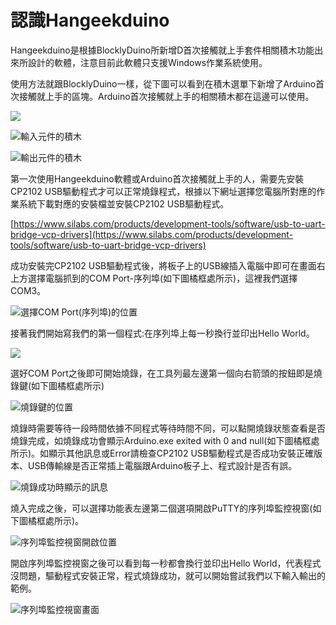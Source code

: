 # 認識Hangeekduino

Hangeekduino是根據BlocklyDuino所新增D首次接觸就上手套件相關積木功能出來所設計的軟體，注意目前此軟體只支援Windows作業系統使用。

使用方法就跟BlocklyDuino一樣，從下圖可以看到在積木選單下新增了Arduino首次接觸就上手的區塊。Arduino首次接觸就上手的相關積木都在這邊可以使用。

![](../../.gitbook/assets/arduino-shou-ci-jie-chu-jiu-shang-shou-.png)

![&#x8F38;&#x5165;&#x5143;&#x4EF6;&#x7684;&#x7A4D;&#x6728;](../../.gitbook/assets/hangeekduino_input.png)

![&#x8F38;&#x51FA;&#x5143;&#x4EF6;&#x7684;&#x7A4D;&#x6728;](../../.gitbook/assets/hangeekduino_output.png)

第一次使用Hangeekduino軟體或Arduino首次接觸就上手的人，需要先安裝CP2102 USB驅動程式才可以正常燒錄程式，根據以下網址選擇您電腦所對應的作業系統下載對應的安裝檔並安裝CP2102 USB驅動程式。

[https://www.silabs.com/products/development-tools/software/usb-to-uart-bridge-vcp-drivers](https://www.silabs.com/products/development-tools/software/usb-to-uart-bridge-vcp-drivers)



成功安裝完CP2102 USB驅動程式後，將板子上的USB線插入電腦中即可在畫面右上方選擇電腦抓到的COM Port-序列埠\(如下圖橘框處所示\)，這裡我們選擇COM3。

![&#x9078;&#x64C7;COM Port\(&#x5E8F;&#x5217;&#x57E0;\)&#x7684;&#x4F4D;&#x7F6E;](../../.gitbook/assets/hangeekduino_comport.png)

接著我們開始寫我們的第一個程式:在序列埠上每一秒換行並印出Hello World。

![](../../.gitbook/assets/lesson_0_helloworld.png)

選好COM Port之後即可開始燒錄，在工具列最左邊第一個向右箭頭的按鈕即是燒錄鍵\(如下圖橘框處所示\)

![&#x71D2;&#x9304;&#x9375;&#x7684;&#x4F4D;&#x7F6E;](../../.gitbook/assets/hangeekduino_upload.png)

燒錄時需要等待一段時間依據不同程式等待時間不同，可以點開燒錄狀態查看是否燒錄完成，如燒錄成功會顯示Arduino.exe exited with 0 and null\(如下圖橘框處所示\)。如顯示其他訊息或Error請檢查CP2102 USB驅動程式是否成功安裝正確版本、USB傳輸線是否正常插上電腦跟Arduino板子上、程式設計是否有誤。

![&#x71D2;&#x9304;&#x6210;&#x529F;&#x6642;&#x986F;&#x793A;&#x7684;&#x8A0A;&#x606F;](../../.gitbook/assets/hangeekduino_uploadsuccess.png)

燒入完成之後，可以選擇功能表左邊第二個選項開啟PuTTY的序列埠監控視窗\(如下圖橘框處所示\)。

![&#x5E8F;&#x5217;&#x57E0;&#x76E3;&#x63A7;&#x8996;&#x7A97;&#x958B;&#x555F;&#x4F4D;&#x7F6E;](../../.gitbook/assets/hangeekduino_serialport1.png)

開啟序列埠監控視窗之後可以看到每一秒都會換行並印出Hello World，代表程式沒問題，驅動程式安裝正常，程式燒錄成功，就可以開始嘗試我們以下輸入輸出的範例。

![&#x5E8F;&#x5217;&#x57E0;&#x76E3;&#x63A7;&#x8996;&#x7A97;&#x756B;&#x9762;](../../.gitbook/assets/hangeekduino_serialport2.png)

